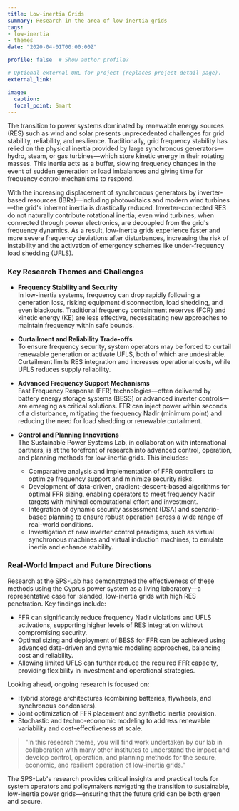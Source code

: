 ```yaml
---
title: Low-inertia Grids
summary: Research in the area of low-inertia grids
tags:
- low-inertia
- themes
date: "2020-04-01T00:00:00Z"

profile: false  # Show author profile?

# Optional external URL for project (replaces project detail page).
external_link: 

image:
  caption: 
  focal_point: Smart
---
```


The transition to power systems dominated by renewable energy sources (RES) such as wind and solar presents unprecedented challenges for grid stability, reliability, and resilience. Traditionally, grid frequency stability has relied on the physical inertia provided by large synchronous generators—hydro, steam, or gas turbines—which store kinetic energy in their rotating masses. This inertia acts as a buffer, slowing frequency changes in the event of sudden generation or load imbalances and giving time for frequency control mechanisms to respond.

With the increasing displacement of synchronous generators by inverter-based resources (IBRs)—including photovoltaics and modern wind turbines—the grid's inherent inertia is drastically reduced. Inverter-connected RES do not naturally contribute rotational inertia; even wind turbines, when connected through power electronics, are decoupled from the grid's frequency dynamics. As a result, low-inertia grids experience faster and more severe frequency deviations after disturbances, increasing the risk of instability and the activation of emergency schemes like under-frequency load shedding (UFLS).

### Key Research Themes and Challenges

- **Frequency Stability and Security**  
  In low-inertia systems, frequency can drop rapidly following a generation loss, risking equipment disconnection, load shedding, and even blackouts. Traditional frequency containment reserves (FCR) and kinetic energy (KE) are less effective, necessitating new approaches to maintain frequency within safe bounds.

- **Curtailment and Reliability Trade-offs**  
  To ensure frequency security, system operators may be forced to curtail renewable generation or activate UFLS, both of which are undesirable. Curtailment limits RES integration and increases operational costs, while UFLS reduces supply reliability.

- **Advanced Frequency Support Mechanisms**  
  Fast Frequency Response (FFR) technologies—often delivered by battery energy storage systems (BESS) or advanced inverter controls—are emerging as critical solutions. FFR can inject power within seconds of a disturbance, mitigating the frequency Nadir (minimum point) and reducing the need for load shedding or renewable curtailment.

- **Control and Planning Innovations**  
  The Sustainable Power Systems Lab, in collaboration with international partners, is at the forefront of research into advanced control, operation, and planning methods for low-inertia grids. This includes:
  - Comparative analysis and implementation of FFR controllers to optimize frequency support and minimize security risks.
  - Development of data-driven, gradient-descent-based algorithms for optimal FFR sizing, enabling operators to meet frequency Nadir targets with minimal computational effort and investment.
  - Integration of dynamic security assessment (DSA) and scenario-based planning to ensure robust operation across a wide range of real-world conditions.
  - Investigation of new inverter control paradigms, such as virtual synchronous machines and virtual induction machines, to emulate inertia and enhance stability.

### Real-World Impact and Future Directions

Research at the SPS-Lab has demonstrated the effectiveness of these methods using the Cyprus power system as a living laboratory—a representative case for islanded, low-inertia grids with high RES penetration. Key findings include:

- FFR can significantly reduce frequency Nadir violations and UFLS activations, supporting higher levels of RES integration without compromising security.
- Optimal sizing and deployment of BESS for FFR can be achieved using advanced data-driven and dynamic modeling approaches, balancing cost and reliability.
- Allowing limited UFLS can further reduce the required FFR capacity, providing flexibility in investment and operational strategies.

Looking ahead, ongoing research is focused on:

- Hybrid storage architectures (combining batteries, flywheels, and synchronous condensers).
- Joint optimization of FFR placement and synthetic inertia provision.
- Stochastic and techno-economic modeling to address renewable variability and cost-effectiveness at scale.

> "In this research theme, you will find work undertaken by our lab in collaboration with many other institutes to understand the impact and develop control, operation, and planning methods for the secure, economic, and resilient operation of low-inertia grids."

The SPS-Lab's research provides critical insights and practical tools for system operators and policymakers navigating the transition to sustainable, low-inertia power grids—ensuring that the future grid can be both green and secure.
